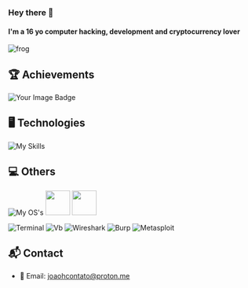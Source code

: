 ### Hey there 👋
#### I'm a 16 yo computer hacking, development and cryptocurrency lover

![frog](https://github.com/user-attachments/assets/d860fa2b-30f3-4fa5-89fd-28221a6f4d5b)

## 🏆 Achievements
<img src="https://tryhackme-badges.s3.amazonaws.com/joaoh.png" alt="Your Image Badge" />

## 🖥️ Technologies
![My Skills](https://skillicons.dev/icons?i=bash,cs,dotnet,bootstrap,git,docker,sqlite,mysql,postgres,html,css)

## 💻 Others
![My OS's](https://skillicons.dev/icons?i=linux,windows,vscode,neovim,visualstudio)
<img width="50" src="https://cryptocurrencyliveprices.com/img/xmr-monero.png">
<img width="50" src="https://cryptocurrencyliveprices.com/img/btc-bitcoin.png">

![Terminal](https://img.shields.io/badge/windows%20terminal-4D4D4D?style=for-the-badge&logo=windows%20terminal&logoColor=white)
![Vb](https://img.shields.io/badge/VirtualBox-21416b?style=for-the-badge&logo=VirtualBox&logoColor=white)
![Wireshark](https://img.shields.io/badge/Wireshark-1679A7?style=for-the-badge&logo=Wireshark&logoColor=white)
![Burp](https://img.shields.io/badge/burpsuite-FF6633?style=for-the-badge&logo=burpsuite&logoColor=white)
![Metasploit](https://img.shields.io/badge/metasploit-2596CD?style=for-the-badge&logo=metasploit&logoColor=white)

## 📬 Contact
* 📧 Email: joaohcontato@proton.me
